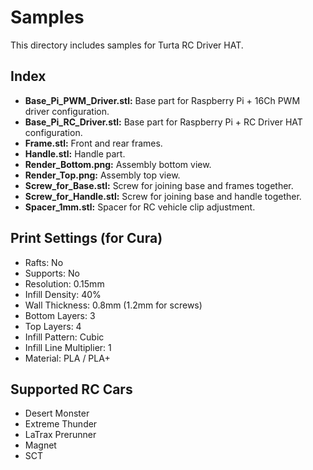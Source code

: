 # Samples
This directory includes samples for Turta RC Driver HAT.

## Index
* __Base_Pi_PWM_Driver.stl:__ Base part for Raspberry Pi + 16Ch PWM driver configuration.
* __Base_Pi_RC_Driver.stl:__ Base part for Raspberry Pi + RC Driver HAT configuration.
* __Frame.stl:__ Front and rear frames.
* __Handle.stl:__ Handle part.
* __Render_Bottom.png:__ Assembly bottom view.
* __Render_Top.png:__ Assembly top view.
* __Screw_for_Base.stl:__ Screw for joining base and frames together.
* __Screw_for_Handle.stl:__ Screw for joining base and handle together.
* __Spacer_1mm.stl:__ Spacer for RC vehicle clip adjustment.

## Print Settings (for Cura)
* Rafts: No
* Supports: No
* Resolution: 0.15mm
* Infill Density: 40%
* Wall Thickness: 0.8mm (1.2mm for screws)
* Bottom Layers: 3
* Top Layers: 4
* Infill Pattern: Cubic
* Infill Line Multiplier: 1
* Material: PLA / PLA+

## Supported RC Cars
* Desert Monster
* Extreme Thunder
* LaTrax Prerunner
* Magnet
* SCT